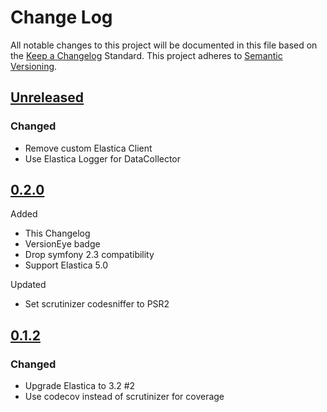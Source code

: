 # Change Log
All notable changes to this project will be documented in this file based on the [Keep a Changelog](http://keepachangelog.com/) Standard.
This project adheres to [Semantic Versioning](http://semver.org/).

## [Unreleased](https://github.com/gbprod/elastica-bundle/compare/v0.1.2...HEAD)

### Changed

 - Remove custom Elastica Client
 - Use Elastica Logger for DataCollector

## [0.2.0](https://github.com/gbprod/elastica-bundle/compare/v0.1.2...v0.2.0)

Added

- This Changelog
- VersionEye badge
- Drop symfony 2.3 compatibility
- Support Elastica 5.0

Updated

- Set scrutinizer codesniffer to PSR2

## [0.1.2](https://github.com/gbprod/elastica-bundle/compare/v0.1.1...v0.1.2)

### Changed

- Upgrade Elastica to 3.2 #2
- Use codecov instead of scrutinizer for coverage
